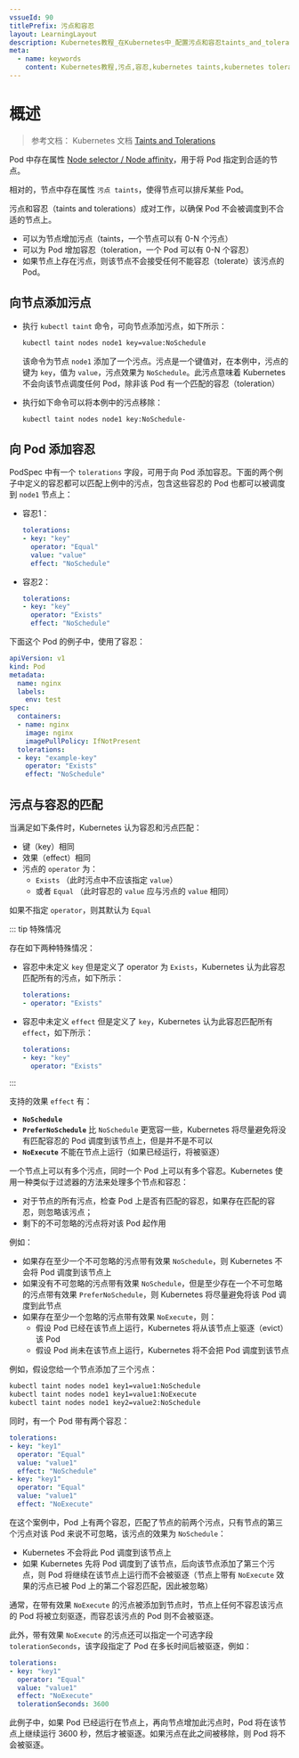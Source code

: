 ```yaml
---
vssueId: 90
titlePrefix: 污点和容忍
layout: LearningLayout
description: Kubernetes教程_在Kubernetes中_配置污点和容忍taints_and_toleration
meta:
  - name: keywords
    content: Kubernetes教程,污点,容忍,kubernetes taints,kubernetes toleration
---
```


# 概述

<AdSenseTitle/>

> 参考文档： Kubernetes 文档 [Taints and Tolerations](https://kubernetes.io/docs/concepts/configuration/taint-and-toleration/)

Pod 中存在属性 [Node selector / Node affinity](/learning/k8s-intermediate/config/assign-pod-node.html)，用于将 Pod 指定到合适的节点。

相对的，节点中存在属性 `污点 taints`，使得节点可以排斥某些 Pod。

污点和容忍（taints and tolerations）成对工作，以确保 Pod 不会被调度到不合适的节点上。
* 可以为节点增加污点（taints，一个节点可以有 0-N 个污点）
* 可以为 Pod 增加容忍（toleration，一个 Pod 可以有 0-N 个容忍）
* 如果节点上存在污点，则该节点不会接受任何不能容忍（tolerate）该污点的 Pod。

## 向节点添加污点

* 执行 `kubectl taint` 命令，可向节点添加污点，如下所示：

  ``` sh
  kubectl taint nodes node1 key=value:NoSchedule
  ```
  该命令为节点 `node1` 添加了一个污点。污点是一个键值对，在本例中，污点的键为 `key`，值为 `value`，污点效果为 `NoSchedule`。此污点意味着 Kubernetes 不会向该节点调度任何 Pod，除非该 Pod 有一个匹配的容忍（toleration）

* 执行如下命令可以将本例中的污点移除：

  ``` sh
  kubectl taint nodes node1 key:NoSchedule-
  ```

## 向 Pod 添加容忍

PodSpec 中有一个 `tolerations` 字段，可用于向 Pod 添加容忍。下面的两个例子中定义的容忍都可以匹配上例中的污点，包含这些容忍的 Pod 也都可以被调度到 `node1` 节点上：

* 容忍1：
  ``` yaml
  tolerations:
  - key: "key"
    operator: "Equal"
    value: "value"
    effect: "NoSchedule"
  ```
* 容忍2：
  ``` yaml
  tolerations:
  - key: "key"
    operator: "Exists"
    effect: "NoSchedule"
  ```

下面这个 Pod 的例子中，使用了容忍：

``` yaml
apiVersion: v1
kind: Pod
metadata:
  name: nginx
  labels:
    env: test
spec:
  containers:
  - name: nginx
    image: nginx
    imagePullPolicy: IfNotPresent
  tolerations:
  - key: "example-key"
    operator: "Exists"
    effect: "NoSchedule"
```

## 污点与容忍的匹配

当满足如下条件时，Kubernetes 认为容忍和污点匹配：
* 键（key）相同
* 效果（effect）相同
* 污点的 `operator` 为：
  * `Exists` （此时污点中不应该指定 `value`）
  * 或者 `Equal` （此时容忍的 `value` 应与污点的 `value` 相同）

如果不指定 `operator`，则其默认为 `Equal`


::: tip 特殊情况

存在如下两种特殊情况：
* 容忍中未定义 `key` 但是定义了 operator 为 `Exists`，Kubernetes 认为此容忍匹配所有的污点，如下所示：

  ```yaml
  tolerations:
  - operator: "Exists"
  ```
* 容忍中未定义 `effect` 但是定义了 `key`，Kubernetes 认为此容忍匹配所有 `effect`，如下所示：

  ``` yaml
  tolerations:
  - key: "key"
    operator: "Exists"
  ```

:::

支持的效果 `effect` 有：
* **`NoSchedule`**
* **`PreferNoSchedule`** 比 `NoSchedule` 更宽容一些，Kubernetes 将尽量避免将没有匹配容忍的 Pod 调度到该节点上，但是并不是不可以
* **`NoExecute`** 不能在节点上运行（如果已经运行，将被驱逐）

一个节点上可以有多个污点，同时一个 Pod 上可以有多个容忍。Kubernetes 使用一种类似于过滤器的方法来处理多个节点和容忍：
* 对于节点的所有污点，检查 Pod 上是否有匹配的容忍，如果存在匹配的容忍，则忽略该污点；
* 剩下的不可忽略的污点将对该 Pod 起作用

例如：
* 如果存在至少一个不可忽略的污点带有效果 `NoSchedule`，则 Kubernetes 不会将 Pod 调度到该节点上
* 如果没有不可忽略的污点带有效果 `NoSchedule`，但是至少存在一个不可忽略的污点带有效果 `PreferNoSchedule`，则 Kubernetes 将尽量避免将该 Pod 调度到此节点
* 如果存在至少一个忽略的污点带有效果 `NoExecute`，则：
  * 假设 Pod 已经在该节点上运行，Kubernetes 将从该节点上驱逐（evict）该 Pod
  * 假设 Pod 尚未在该节点上运行，Kubernetes 将不会把 Pod 调度到该节点

例如，假设您给一个节点添加了三个污点：
``` sh
kubectl taint nodes node1 key1=value1:NoSchedule
kubectl taint nodes node1 key1=value1:NoExecute
kubectl taint nodes node1 key2=value2:NoSchedule
```
同时，有一个 Pod 带有两个容忍：
``` yaml
tolerations:
- key: "key1"
  operator: "Equal"
  value: "value1"
  effect: "NoSchedule"
- key: "key1"
  operator: "Equal"
  value: "value1"
  effect: "NoExecute"
```

在这个案例中，Pod 上有两个容忍，匹配了节点的前两个污点，只有节点的第三个污点对该 Pod 来说不可忽略，该污点的效果为 `NoSchedule`：
* Kubernetes 不会将此 Pod 调度到该节点上
* 如果 Kubernetes 先将 Pod 调度到了该节点，后向该节点添加了第三个污点，则 Pod 将继续在该节点上运行而不会被驱逐（节点上带有 `NoExecute` 效果的污点已被 Pod 上的第二个容忍匹配，因此被忽略）

通常，在带有效果 `NoExecute` 的污点被添加到节点时，节点上任何不容忍该污点的 Pod 将被立刻驱逐，而容忍该污点的 Pod 则不会被驱逐。

此外，带有效果 `NoExecute` 的污点还可以指定一个可选字段 `tolerationSeconds`，该字段指定了 Pod 在多长时间后被驱逐，例如：

``` yaml
tolerations:
- key: "key1"
  operator: "Equal"
  value: "value1"
  effect: "NoExecute"
  tolerationSeconds: 3600
```

此例子中，如果 Pod 已经运行在节点上，再向节点增加此污点时，Pod 将在该节点上继续运行 3600 秒，然后才被驱逐。如果污点在此之间被移除，则 Pod 将不会被驱逐。
